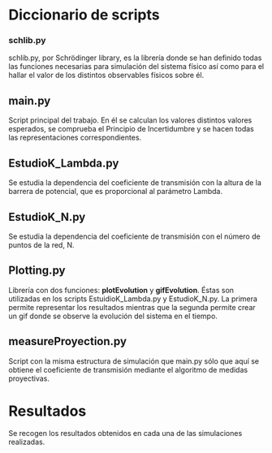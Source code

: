 # Diccionario de scripts
### schlib.py
schlib.py, por Schrödinger library, es la librería donde se han definido todas las funciones necesarias para simulación del sistema físico así como para el hallar el valor de los distintos observables físicos sobre él.

## main.py
Script principal del trabajo. En él se calculan los valores distintos valores esperados, se comprueba el Principio de Incertidumbre y se hacen todas las representaciones correspondientes.

## EstudioK_Lambda.py
Se estudia la dependencia del coeficiente de transmisión con la altura de la barrera de potencial, que es proporcional al parámetro Lambda.

## EstudioK_N.py
Se estudia la dependencia del coeficiente de transmisión con el número de puntos de la red, N.

## Plotting.py
Librería con dos funciones: **plotEvolution** y **gifEvolution**. Éstas son utilizadas en los scripts EstuidioK_Lambda.py y EstudioK_N.py. La primera permite representar los resultados mientras que la segunda permite crear un gif donde se observe la evolución del sistema en el tiempo.

## measureProyection.py
Script con la misma estructura de simulación que main.py sólo que aquí se obtiene el coeficiente de transmisión mediante el algoritmo de medidas proyectivas.

# Resultados
Se recogen los resultados obtenidos en cada una de las simulaciones realizadas.
